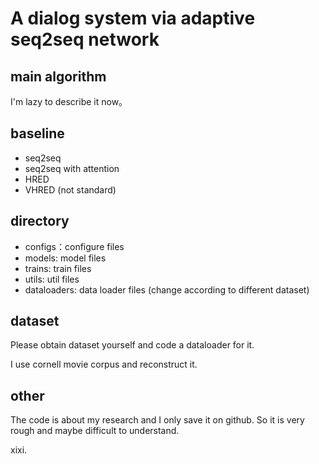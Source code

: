 A dialog system via adaptive seq2seq network
==========

## main algorithm

I'm lazy to describe it now。


## baseline

* seq2seq
* seq2seq with attention
* HRED
* VHRED (not standard)



## directory

* configs：configure files
* models: model files
* trains: train files
* utils: util files
* dataloaders: data loader files (change according to different dataset)



## dataset 

Please obtain dataset yourself and code a dataloader for it.

I use cornell movie corpus and reconstruct it.



## other

The code is about my research and I only save it on github. So it is very rough and maybe difficult to understand. 

xixi.


